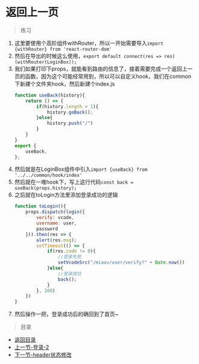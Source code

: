 # 返回上一页

> 练习
1. 这里要使用个高阶组件withRouter，所以一开始需要导入`import {withRouter} from 'react-router-dom'`
2. 然后在导出的时候这么使用，`export default connect(res => res)(withRouter(LoginBox));`
3. 我们如果打印下props，就能看到路由的信息了，接着需要完成一个返回上一页的函数，因为这个可能经常用到，所以可以自定义hook，我们在common下新建个文件夹hook，然后新建个index.js
    ```js
    function useBack(history){
        return () => {
            if(history.length > 1){
                history.goBack();
            }else{
                history.push("/")
            }
        }
    }
    export {
        useBack,
    }; 
    ```
4. 然后就是在LoginBox组件中引入`import {useBack} from '../../common/hook/index'`
5. 然后就在一堆hook下，写上这行代码`const back = useBack(props.history);` 
6. 之后就在toLogin方法里添加登录成功的逻辑
    ```js
    function toLogin(){
        props.dispatch(login({
            verify: vcode, 
            username: user,
            password
        })).then(res => {
            alert(res.msg);
            setTimeout(() => {
                if(res.code != 0){
                    //登录失败
                    setVcodeSrc("/miaov/user/verify?" + Date.now())
                }else{
                    //登录成功
                    back();
                }
            }, 100)
        })
    }    
    ```
7. 然后操作一把，登录成功后的确回到了首页~    


> 目录

* [返回目录](../../README.md)
* [上一节-登录-2](../day-24/登录-2.md)
* [下一节-header状态修改](../day-26/header状态修改.md)